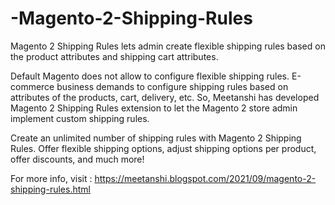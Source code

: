 # -Magento-2-Shipping-Rules
Magento 2 Shipping Rules lets admin create flexible shipping rules based on the product attributes and shipping cart attributes.  

Default Magento does not allow to configure flexible shipping rules. E-commerce business demands to configure shipping rules based on attributes of the products, cart, delivery, etc. So, Meetanshi has developed Magento 2 Shipping Rules extension to let the Magento 2 store admin implement custom shipping rules.

Create an unlimited number of shipping rules with Magento 2 Shipping Rules. Offer flexible shipping options, adjust shipping options per product, offer discounts, and much more! 

For more info, visit : https://meetanshi.blogspot.com/2021/09/magento-2-shipping-rules.html
